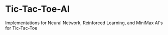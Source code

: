 # Tic-Tac-Toe-AI
Implementations for Neural Network, Reinforced Learning, and MiniMax AI's for Tic-Tac-Toe
